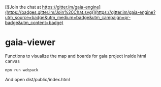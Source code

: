 [![Join the chat at https://gitter.im/gaia-engine](https://badges.gitter.im/Join%20Chat.svg)](https://gitter.im/gaia-engine?utm_source=badge&utm_medium=badge&utm_campaign=pr-badge&utm_content=badge)

# gaia-viewer
Functions to visualize the map and boards for gaia project inside html canvas

```bash
npm run webpack
```

And open dist/public/index.html
